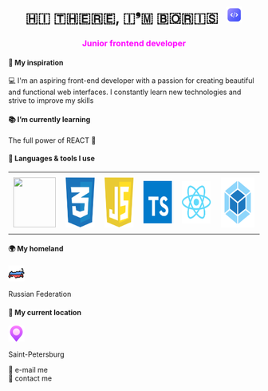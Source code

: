 <h1 align="center">🇭🇮 🇹🇭🇪🇷🇪, 🇮❜🇲 🇧🇴🇷🇮🇸 <img src="./assets/icons/icon-code.png" height="32" style="margin-left: 10px; margin-bottom: 0"/></h1>
<h3 align="center" style="color: #f0f;">Junior frontend developer</h3>
<h4><b>&#127993 My inspiration</b></h4>
<p>
&#128187 I'm an aspiring front-end developer with a passion for creating beautiful and functional web interfaces. I constantly learn new technologies and strive to improve my skills
</p>
<h4><b>&#128218 I’m currently learning</b></h4>
<p>The full power of REACT &#129470;</p>
<h4><b>&#128208 Languages & tools I use</b></h4>
<table style="border-collapse: collapse;">
        <tr>
            <td style="border: none; padding: 10px;"><img src="./assets/icons/icon- html" width="85" height="100"></td>
            <td style="border: none; padding: 10px;"><img src="./assets/icons/icon-css.svg" width="85" height="100"></td>
            <td style="border: none; padding: 10px;"><img src="./assets/icons/icon-javascript.svg" width="85" height="100"></td>
            <td style="border: none; padding: 10px;"><img src="./assets/icons/icon-typescript.svg" width="85" height="85"></td>
            <td style="border: none; padding: 10px;"><img src="./assets/icons/icon-react.svg" width="85" height="85"></td>
            <td style="border: none; padding: 10px;"><img src="./assets/icons/icon-webpack.svg" width="100" height="100"></td>
        </tr>
    </table>
<h4><b>&#127757; My homeland</b></h4>
<div><img src="./assets/icons/icon-russia.png" height="32"><p>Russian Federation</p></div>
<h4><b>&#128205; My current location</b></h4>
<div><img src="./assets/icons/icon-location-2.png" height="32"><p>Saint-Petersburg</p></div>
<a href="mailto:butorinb.g.main@gmail.com" style="text-decoration: none; color: inherit;">&#128231; e-mail me</a><br>
<a href="https://t.me/Boris_Butorin" style="text-decoration: none; color: inherit;">&#128172; contact me</a>

